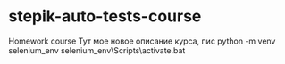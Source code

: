 # stepik-auto-tests-course
Homework course
Тут мое новое описание курса, пис
python -m venv selenium_env
selenium_env\Scripts\activate.bat
